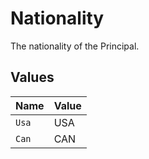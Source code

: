 # Nationality

The nationality of the Principal.


## Values

| Name  | Value |
| ----- | ----- |
| `Usa` | USA   |
| `Can` | CAN   |